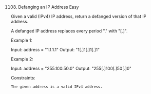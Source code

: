 1108. Defanging an IP Address
Easy

Given a valid (IPv4) IP address, return a defanged version of that IP address.

A defanged IP address replaces every period "." with "[.]".

 

Example 1:

Input: address = "1.1.1.1"
Output: "1[.]1[.]1[.]1"

Example 2:

Input: address = "255.100.50.0"
Output: "255[.]100[.]50[.]0"

 

Constraints:

    The given address is a valid IPv4 address.

